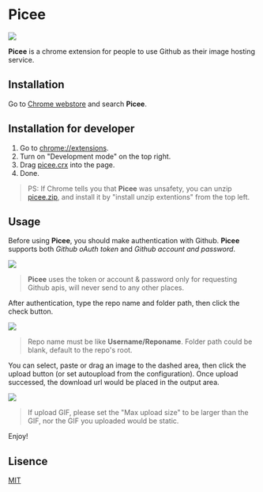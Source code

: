 # Picee

![](./preview/logo.png)

**Picee** is a chrome extension for people to use Github as their image hosting service.

## Installation
Go to [Chrome webstore](https://chrome.google.com/webstore) and search **Picee**.

## Installation for developer
1. Go to [chrome://extensions](chrome://extensions).
2. Turn on "Development mode" on the top right.
3. Drag [picee.crx](https://github.com/jrainlau/picee/releases/download/1.1.0/picee.crx) into the page.
4. Done.

> PS: If Chrome tells you that **Picee** was unsafety, you can unzip [picee.zip](https://github.com/jrainlau/picee/releases/download/1.1.0/picee.zip), and install it by "install unzip extentions" from the top left.

## Usage

Before using **Picee**, you should make authentication with Github. **Picee** supports both *Github oAuth token* and *Github account and password*.

![](./preview/login.gif)

> **Picee** uses the token or account & password only for requesting Github apis, will never send to any other places.

After authentication, type the repo name and folder path, then click the check button.

![](./preview/usage-2.gif)

> Repo name must be like **Username/Reponame**. Folder path could be blank, default to the repo's root.

You can select, paste or drag an image to the dashed area, then click the upload button (or set autoupload from the configuration). Once upload successed, the download url would be placed in the output area.

![](./preview/usage-1.gif)

> If upload GIF, please set the "Max upload size" to be larger than the GIF, nor the GIF you uploaded would be static.

Enjoy!

## Lisence
[MIT](./LICENSE)